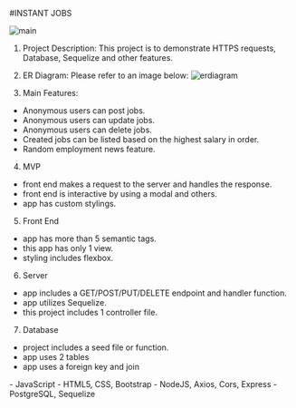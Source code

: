 #INSTANT JOBS

![main](https://github.com/jameshyounggeunkim/instant-jobs/assets/75316129/1c08de1f-70d5-417a-866d-6e88ecbc363e)

1. Project Description:
This project is to demonstrate HTTPS requests, Database, Sequelize and other features.

2. ER Diagram:
Please refer to an image below:
![erdiagram](https://github.com/jameshyounggeunkim/instant-jobs/assets/75316129/78d01455-936a-4f85-9824-7f1e3c28be68)

3. Main Features:
- Anonymous users can post jobs.
- Anonymous users can update jobs.
- Anonymous users can delete jobs.
- Created jobs can be listed based on the highest salary in order.
- Random employment news feature.
  
4. MVP
- front end makes a request to the server and handles the response.
- front end is interactive by using a modal and others.
- app has custom stylings.

5. Front End
- app has more than 5 semantic tags.
- this app has only 1 view.
- styling includes flexbox.

6. Server
- app includes a GET/POST/PUT/DELETE endpoint and handler function.
- app utilizes Sequelize.
- this project includes 1 controller file.

7. Database
- project includes a seed file or function.
- app uses 2 tables
- app uses a foreign key and join

<Tech Stacks for this project>
- JavaScript
- HTML5, CSS, Bootstrap
- NodeJS, Axios, Cors, Express
- PostgreSQL, Sequelize
